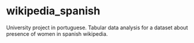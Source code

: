 # wikipedia_spanish
University project in portuguese. Tabular data analysis for a dataset about presence of women in spanish wikipedia.
